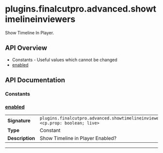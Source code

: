 # plugins.finalcutpro.advanced.showtimelineinviewers

Show Timeline In Player.

## API Overview
* Constants - Useful values which cannot be changed
 * [enabled](#enabled)

## API Documentation

### Constants


### [enabled](#enabled)

|                                             |                                                                                     |
| --------------------------------------------|-------------------------------------------------------------------------------------|
| **Signature**                               | `plugins.finalcutpro.advanced.showtimelineinviewers.enabled <cp.prop: boolean; live>`                                                                    |
| **Type**                                    | Constant                                                                     |
| **Description**                             | Show Timeline in Player Enabled?                                                                     |

---

